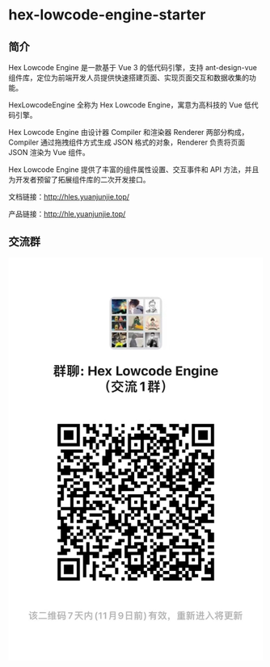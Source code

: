 # hex-lowcode-engine-starter

## 简介

Hex Lowcode Engine 是一款基于 Vue 3 的低代码引擎，支持 ant-design-vue 组件库，定位为前端开发人员提供快速搭建页面、实现页面交互和数据收集的功能。

HexLowcodeEngine 全称为 Hex Lowcode Engine，寓意为高科技的 Vue 低代码引擎。

Hex Lowcode Engine 由设计器 Compiler 和渲染器 Renderer 两部分构成，Compiler 通过拖拽组件方式生成 JSON 格式的对象，Renderer 负责将页面 JSON 渲染为 Vue 组件。

Hex Lowcode Engine 提供了丰富的组件属性设置、交互事件和 API 方法，并且为开发者预留了拓展组件库的二次开发接口。

文档链接：http://hles.yuanjunjie.top/

产品链接：http://hle.yuanjunjie.top/

## 交流群

![二维码](./docs/public/img/communication-group.jpg)
